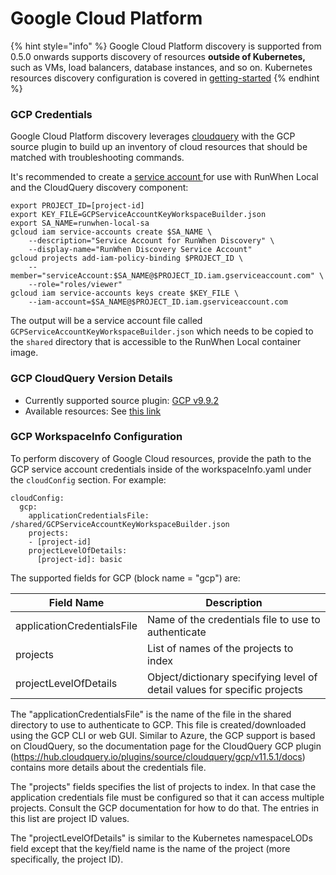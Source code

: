 # Google Cloud Platform

{% hint style="info" %}
Google Cloud Platform discovery is supported from 0.5.0 onwards supports discovery of resources **outside of Kubernetes,** such as VMs, load balancers, database instances, and so on. Kubernetes resources discovery configuration is covered in [getting-started](../../../getting-started/ "mention")
{% endhint %}

### GCP Credentials

Google Cloud Platform discovery leverages [cloudquery](https://github.com/cloudquery/cloudquery) with the GCP source plugin to build up an inventory of cloud resources that should be matched with troubleshooting commands. &#x20;

It's recommended to create a [service account ](https://cloud.google.com/iam/docs/service-accounts-create)for use with RunWhen Local and the CloudQuery discovery component:&#x20;

```
export PROJECT_ID=[project-id]
export KEY_FILE=GCPServiceAccountKeyWorkspaceBuilder.json
export SA_NAME=runwhen-local-sa
gcloud iam service-accounts create $SA_NAME \
    --description="Service Account for RunWhen Discovery" \
    --display-name="RunWhen Discovery Service Account"
gcloud projects add-iam-policy-binding $PROJECT_ID \
    --member="serviceAccount:$SA_NAME@$PROJECT_ID.iam.gserviceaccount.com" \
    --role="roles/viewer"
gcloud iam service-accounts keys create $KEY_FILE \
    --iam-account=$SA_NAME@$PROJECT_ID.iam.gserviceaccount.com
```

The output will be a service account file called `GCPServiceAccountKeyWorkspaceBuilder.json` which needs to be copied to the `shared` directory that is accessible to the RunWhen Local container image.&#x20;

### GCP CloudQuery Version Details

* Currently supported source plugin: [GCP v9.9.2](https://hub.cloudquery.io/plugins/source/cloudquery/gcp/v9.9.2/docs#configuration)
* Available resources: See [this link](https://hub.cloudquery.io/plugins/source/cloudquery/gcp/v9.9.2/tables)

### GCP WorkspaceInfo Configuration

To perform discovery of Google Cloud resources, provide the path to the GCP service account credentials inside of the workspaceInfo.yaml under the `cloudConfig` section. For example:&#x20;

```
cloudConfig:
  gcp:
    applicationCredentialsFile: /shared/GCPServiceAccountKeyWorkspaceBuilder.json
    projects:
    - [project-id]
    projectLevelOfDetails:
      [project-id]: basic
```

The supported fields for GCP (block name = "gcp") are:

| Field Name                 | Description                                                               |
| -------------------------- | ------------------------------------------------------------------------- |
| applicationCredentialsFile | Name of the credentials file to use to authenticate                       |
| projects                   | List of names of the projects to index                                    |
| projectLevelOfDetails      | Object/dictionary specifying level of detail values for specific projects |

The "applicationCredentialsFile" is the name of the file in the shared directory to use to authenticate to GCP. This file is created/downloaded using the GCP CLI or web GUI. Similar to Azure, the GCP support is based on CloudQuery, so the documentation page for the CloudQuery GCP plugin (https://hub.cloudquery.io/plugins/source/cloudquery/gcp/v11.5.1/docs) contains more details about the credentials file.

The "projects" fields specifies the list of projects to index. In that case the application credentials file must be configured so that it can access multiple projects. Consult the GCP documentation for how to do that. The entries in this list are project ID values.

The "projectLevelOfDetails" is similar to the Kubernetes namespaceLODs field except that the key/field name is the name of the project (more specifically, the project ID).
